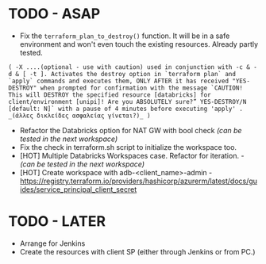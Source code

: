 # TODO - ASAP

- Fix the `terraform_plan_to_destroy()` function. It will be in a safe environment and won't even touch the existing resources. Already partly tested.
```
( -X ....(optional - use with caution) used in conjunction with -c & -d & [ -t ]. Activates the destroy option in `terraform plan` and `apply` commands and executes them, ONLY AFTER it has received "YES-DESTROY" when prompted for confirmation with the message `CAUTION! This will DESTROY the specified resource [databricks] for client/environment [unipi]! Are you ABSOLUTELY sure?” YES-DESTROY/N [default: N]` with a pause of 4 minutes before executing 'apply' . _(άλλες δικλείδες ασφαλείας γίνεται?)_ )
```
- Refactor the Databricks option for NAT GW with bool check _(can be tested in the next workspace)_
- Fix the check in terraform.sh script to initialize the workspace too.
- [HOT] Multiple Databricks Workspaces case. Refactor for iteration. - _(can be tested in  the next workspace)_
- [HOT] Create workspace with adb-<client_name>-admin  - https://registry.terraform.io/providers/hashicorp/azurerm/latest/docs/guides/service_principal_client_secret


# TODO - LATER

- Arrange for Jenkins
- Create the resources with client SP (either through Jenkins or from PC.)
